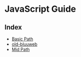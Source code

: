 # JavaScript Guide

## Index
- [Basic Path](basic-js)
- [old-bluuweb](old-bluuweb)
- [Mid Path](mid-js)